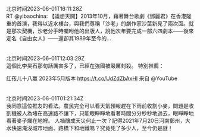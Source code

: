 北京时间2023-06-01T16:11:28Z<br>RT @yibaochina: 【議想天開】2013年10月，藉著舞台歌劇《鄧麗君》在香港隆重的首演，我得以近水樓台，與我們尊稱「沙老」的劇作家沙葉新見了兩次面。就是那次契機，沙老分手時囑咐他的出版人，說他次年要完成一部六四劇本——後來定名《自由女人》——還卻其1989年至今的…<br><br><br>北京时间2023-06-01T12:03:29Z<br>這個比李昊石那句話厲害多了，已經在強國被嚴厲封殺。
特別推薦：

红孩儿十八赢 2023年5月版本 https://t.co/UdZdZbAxHI 来自 @YouTube<br><br><br>北京时间2023-06-01T01:21:34Z<br>我同意這位推友的看法。農民完全可以看天氣預報趕在下雨前收割小麥。問題是收割機被人為堵在高速路不讓下，只能眼睜睜地看著時間分分秒秒地過去，眼睜睜地看著麥子爛在地裡。
人禍釀成天災何止一次？記得2021年7月20日河南鄭州，大水快速淹沒城市地面、路橋下和地鐵嗎？究竟死了多少人，至今仍是謎！<br><br><br>